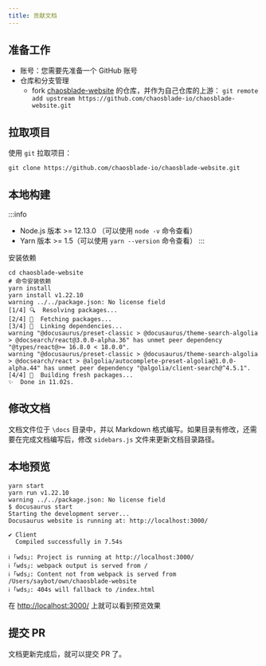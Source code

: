 ```yaml
---
title: 贡献文档
---
```


## 准备工作

- 账号：您需要先准备一个 GitHub 账号
- 仓库和分支管理
  - fork [chaosblade-website](https://github.com/chaosblade-io/chaosblade-website.git) 的仓库，并作为自己仓库的上游： `git remote add upstream https://github.com/chaosblade-io/chaosblade-website.git`

## 拉取项目

使用 `git` 拉取项目：

```shell
git clone https://github.com/chaosblade-io/chaosblade-website.git
```

## 本地构建

:::info
- Node.js 版本 >= 12.13.0 （可以使用 `node -v` 命令查看）
- Yarn 版本 >= 1.5（可以使用 `yarn --version` 命令查看）
:::

安装依赖

```shell
cd chaosblade-website
# 命令安装依赖
yarn install
yarn install v1.22.10
warning ../../package.json: No license field
[1/4] 🔍  Resolving packages...
[2/4] 🚚  Fetching packages...
[3/4] 🔗  Linking dependencies...
warning "@docusaurus/preset-classic > @docusaurus/theme-search-algolia > @docsearch/react@3.0.0-alpha.36" has unmet peer dependency "@types/react@>= 16.8.0 < 18.0.0".
warning "@docusaurus/preset-classic > @docusaurus/theme-search-algolia > @docsearch/react > @algolia/autocomplete-preset-algolia@1.0.0-alpha.44" has unmet peer dependency "@algolia/client-search@^4.5.1".
[4/4] 🔨  Building fresh packages...
✨  Done in 11.02s.
```

## 修改文档

文档文件位于 `\docs` 目录中，并以 Markdown 格式编写。如果目录有修改，还需要在完成文档编写后，修改 `sidebars.js` 文件来更新文档目录路径。

## 本地预览

```shell
yarn start
yarn run v1.22.10
warning ../../package.json: No license field
$ docusaurus start
Starting the development server...
Docusaurus website is running at: http://localhost:3000/

✔ Client
  Compiled successfully in 7.54s

ℹ ｢wds｣: Project is running at http://localhost:3000/
ℹ ｢wds｣: webpack output is served from /
ℹ ｢wds｣: Content not from webpack is served from /Users/saybot/own/chaosblade-website
ℹ ｢wds｣: 404s will fallback to /index.html
```

在 [http://localhost:3000/](http://localhost:3000/) 上就可以看到预览效果

## 提交 PR

文档更新完成后，就可以提交 PR 了。